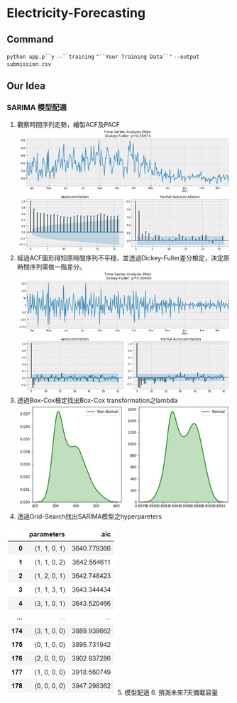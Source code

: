 # Electricity-Forecasting
## Command 
`python app.p``y` `--``training` `"``Your Training Data``"` `--output submission.csv`

## Our Idea
### SARIMA 模型配適
1. 觀察時間序列走勢，繪製ACF及PACF
![](./img/1.png)
2. 經過ACF圖形得知原時間序列不平穩，並透過Dickey-Fuller差分檢定，決定原時間序列需做一階差分。
![](./img/3.png)
3. 透過Box-Cox檢定找出Box-Cox transformation之lambda
![](./img/2.png)
4. 透過Grid-Search找出SARIMA模型之hyperpareters

![](./img/4.png)
5. 模型配適
6. 預測未來7天備載容量
